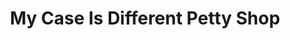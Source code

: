 ---
title: "My Case Is Different Petty Shop"
url: /monrovia/my-case-is-different-petty-shop/
shop: clothes
---